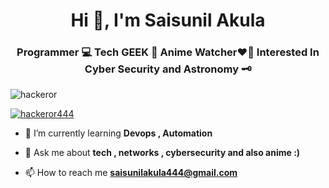<h1 align="center">Hi 👋, I'm Saisunil Akula</h1>
<h3 align="center">Programmer 💻  Tech GEEK 🤖   Anime Watcher❤️‍🔥   Interested In Cyber Security and Astronomy 🗝️</h3>

<p align="left"> <img src="https://komarev.com/ghpvc/?username=hackeror&label=Profile%20views&color=0e75b6&style=flat" alt="hackeror" /> </p>

<p align="left"> <a href="https://twitter.com/hackeror444" target="blank"><img src="https://img.shields.io/twitter/follow/hackeror444?logo=twitter&style=for-the-badge" alt="hackeror444" /></a> </p>

- 🌱 I’m currently learning **Devops , Automation**

- 💬 Ask me about **tech , networks , cybersecurity and also anime :)**

- 📫 How to reach me **saisunilakula444@gmail.com**




